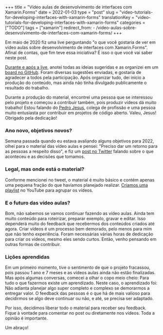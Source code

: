 +++
title = "Vídeo aulas de desenvolvimento de interfaces com Xamarin.Forms"
date = 2022-01-03
type = "post"
slug = "video-tutorials-for-developing-interfaces-with-xamarin-forms"
translationKey = "video-tutorials-for-developing-interfaces-with-xamarin-forms"
categories = ["TODO"]
tags = ["xamarin"]
redirect_from:
    - /video-aulas-sobre-desenvolvimento-de-interfaces-com-xamarin-forms/
+++

<p class="intro"><span class="dropcap">E</span>m maio de 2020 fiz uma live perguntando "o que você gostaria de ver em vídeo aulas sobre desenvolvimento de interfaces com Xamarin.Forms". Afinal de contas, que fim teve essa iniciativa? É isso o que você vai saber neste post.</p>

[Durante e após a live][live], anotei todas as ideias sugeridas e as organizei em um [board no GitHub][board]. Foram diversas sugestões enviadas, e gostaria de agradecer a todos pela participação. Após organizar tudo, dei início a produção do conteúdo, mas ainda não tinha divulgado publicamente o resultado do trabalho.

Durante a produção do material, encontrei uma pessoa que se interessou pelo projeto e começou a contribuir também, pois produzir vídeos dá muito trabalho! Estou falando do [Pedro Jesus][pictos], colega de profissão e uma pessoa muito entusiasta por contribuir em projetos de código aberto. Valeu, Jesus! Obrigado pela dedicação!

### Ano novo, objetivos novos?
Semana passada quando eu estava avaliando alguns objetivos para 2022, olhei para o material das vídeo aulas e pensei: "Preciso dar um retorno para as pessoas a respeito disso", e fiz um [post no Twitter][post-twitter] falando sobre o que aconteceu e as decisões que tomamos.

### Legal, mas onde está o material?
Conforme mencionei no tweet, o material é muito básico e contém apenas uma pequena fração do que havíamos planejado realizar. [Criamos uma playlist][playlist] no YouTube para agrupar os vídeos.

### E o futuro das vídeo aulas?
Bom, não sabemos se vamos continuar fazendo as vídeo aulas. Ainda tem muito conteúdo para roteirizar, preparar exemplo, gravar e editar. Isso dependerá muito do feedback que recebermos dos conteúdos criados até agora. Criar vídeos é um processo bem demorado, pelo menos para mim que não tenho experiência. Foram necessárias várias horas de dedicação para criar os vídeos, mesmo eles sendo curtos. Então, venho pensando em outras formas de contribuir.

### Lições aprendidas
Em um primeiro momento, tive o sentimento de que o projeto fracassou, pois passou 1 ano e 7 meses e as vídeos aulas ainda não estão finalizadas. Mas após algumas conversas, comecei a olhar o copo meio cheio: Para tudo o que fazermos existe um aprendizado. Neste caso, o aprendizado foi: Não adianta planejar algo super completo e complexo se demorarmos a entregar valor. O feedback das pessoas é o que há de mais valioso para decidirmos se algo deve continuar ou não, e até, se precisa ser adaptado.

Por isso, decidimos liberar todo o material para receber seu feedback. Fique à vontade para comentar no post ou diretamente nos vídeos. Toda a opinião é importante.

Um abraço!

[live]:         https://www.youtube.com/watch?v=HXikHeDZ1B4
[board]:        https://github.com/ionixjunior/Curso-Interfaces-XamarinForms/projects/1
[pictos]:       https://github.com/pictos
[post-twitter]: https://twitter.com/ionixjunior/status/1476642603550576647
[playlist]:     https://www.youtube.com/watch?v=kjtEKfvon2k&list=PL6M6J_6V_um-KSpOC9uNt2DIWaawy1TjT